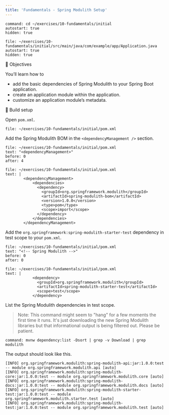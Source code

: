 ```yaml
---
title: 'Fundamentals - Spring Modulith Setup'
---
```


```terminal:execute-all
command: cd ~/exercises/10-fundamentals/initial
autostart: true
hidden: true
```

```editor:open-file
file: ~/exercises/10-fundamentals/initial/src/main/java/com/example/app/Application.java
autostart: true
hidden: true
```

🎯 Objectives

You’ll learn how to
- add the basic dependencies of Spring Modulith to your Spring Boot application.
- create an application module within the application.
- customize an application module’s metadata.

👣 Build setup

Open `pom.xml`.
```editor:open-file
file: ~/exercises/10-fundamentals/initial/pom.xml
```

Add the Spring Modulith BOM in the `<dependencyManagement />` section.
```editor:select-matching-text
file: ~/exercises/10-fundamentals/initial/pom.xml
text: "<dependencyManagement>"
before: 0
after: 4
```

```editor:replace-text-selection
file: ~/exercises/10-fundamentals/initial/pom.xml
text: |
    	<dependencyManagement>
    	    <dependencies>
    	      <dependency>
    	        <groupId>org.springframework.modulith</groupId>
    	        <artifactId>spring-modulith-bom</artifactId>
    	        <version>1.0.0</version>
    	        <type>pom</type>
    	        <scope>import</scope>
    	      </dependency>
    	    </dependencies>
        </dependencyManagement>
```

Add the `org.springframework:spring-modulith-starter-test` dependency in test scope to your `pom.xml`.

```editor:select-matching-text
file: ~/exercises/10-fundamentals/initial/pom.xml
text: "<!-- Spring Modulith -->"
before: 0
after: 0
```

```editor:replace-text-selection
file: ~/exercises/10-fundamentals/initial/pom.xml
text: |
    		<dependency>
              <groupId>org.springframework.modulith</groupId>
              <artifactId>spring-modulith-starter-test</artifactId>
              <scope>test</scope>
    		</dependency>
```

List the Spring Modulith dependencies in test scope.
> Note: This command might seem to "hang" for a few moments the first time it runs. It's just downloading the new Spring Modulith libraries but that informational output is being filtered out. Please be patient.

[//]: # (```terminal:execute)

[//]: # (command: ./mvnw -f ~/exercises/10-fundamentals/initial dependency:list -Dsort | grep -v Download | grep modulith )

[//]: # (```)

[//]: # ()
[//]: # (OR)
```terminal:execute
command: mvnw dependency:list -Dsort | grep -v Download | grep modulith 
```

The output should look like this.
```
[INFO] org.springframework.modulith:spring-modulith-api:jar:1.0.0:test -- module org.springframework.modulith.api [auto]
[INFO] org.springframework.modulith:spring-modulith-core:jar:1.0.0:test -- module org.springframework.modulith.core [auto]
[INFO] org.springframework.modulith:spring-modulith-docs:jar:1.0.0:test -- module org.springframework.modulith.docs [auto]
[INFO] org.springframework.modulith:spring-modulith-starter-test:jar:1.0.0:test -- module org.springframework.modulith.starter.test [auto]
[INFO] org.springframework.modulith:spring-modulith-test:jar:1.0.0:test -- module org.springframework.modulith.test [auto]
```